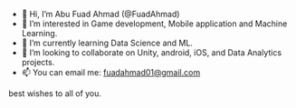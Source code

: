 - 👋 Hi, I’m Abu Fuad Ahmad (@FuadAhmad)
- 👀 I’m interested in Game development, Mobile application and Machine Learning.
- 🌱 I’m currently learning Data Science and ML.
- 💞️ I’m looking to collaborate on Unity, android, iOS, and Data Analytics projects.
- 📫 You can email me: fuadahmad01@gmail.com

best wishes to all of you.

<!---
FuadAhmad/FuadAhmad is a ✨ special ✨ repository because its `README.md` (this file) appears on your GitHub profile.
You can click the Preview link to take a look at your changes.
--->
